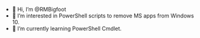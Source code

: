 - 👋 Hi, I’m @RMBigfoot
- 👀 I’m interested in PowerShell scripts to remove MS apps from Windows 10.
- 🌱 I’m currently learning PowerShell Cmdlet.

<!---
RMBigfoot/RMBigfoot is a ✨ special ✨ repository because its `README.md` (this file) appears on your GitHub profile.
You can click the Preview link to take a look at your changes.
--->
